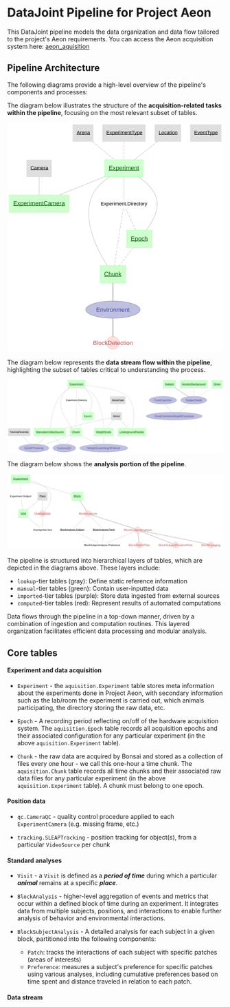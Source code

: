 # DataJoint Pipeline for Project Aeon

This DataJoint pipeline models the data organization and data flow tailored to the project's Aeon requirements. You can access the Aeon acquisition system here: [aeon_aquisition](https://github.com/SainsburyWellcomeCentre/aeon_acquisition)


## Pipeline Architecture

The following diagrams provide a high-level overview of the pipeline's components and processes:

The diagram below illustrates the structure of the **acquisition-related tasks within the pipeline**, focusing on the most relevant subset of tables.

![datajoint_overview_acquisition_diagram](./docs/datajoint_overview_acquisition_related_diagram.svg)

The diagram below represents the **data stream flow within the pipeline**, highlighting the subset of tables critical to understanding the process.

![datajoint_overview_data_stream_diagram](./docs/datajoint_overview_data_stream_diagram.svg)

The diagram below shows the **analysis portion of the pipeline**.

![datajoint_analysis_pipeline](./docs/datajoint_analysis_diagram.svg)


The pipeline is structured into hierarchical layers of tables, which are depicted in the diagrams above. These layers include:

+ `lookup`-tier tables (gray): Define static reference information
+ `manual`-tier tables (green): Contain user-inputted data
+ `imported`-tier tables (purple): Store data ingested from external sources
+ `computed`-tier tables (red): Represent results of automated computations

Data flows through the pipeline in a top-down manner, driven by a combination of ingestion and computation routines. This layered organization facilitates efficient data processing and modular analysis.

## Core tables

#### Experiment and data acquisition

+ `Experiment` - the `aquisition.Experiment` table stores meta information about the experiments
done in Project Aeon, with secondary information such as the lab/room the experiment is carried out,
which animals participating, the directory storing the raw data, etc.

+ `Epoch` - A recording period reflecting on/off of the hardware acquisition system.
The `aquisition.Epoch` table records all acquisition epochs and their associated configuration for
any particular experiment (in the above `aquisition.Experiment` table).

+ `Chunk` - the raw data are acquired by Bonsai and stored as
a collection of files every one hour - we call this one-hour a time chunk.
The `aquisition.Chunk` table records all time chunks and their associated raw data files for
any particular experiment (in the above `aquisition.Experiment` table). A chunk must belong to one epoch.

#### Position data

+ `qc.CameraQC` - quality control procedure applied to each `ExperimentCamera` (e.g. missing frame, etc.)

+ `tracking.SLEAPTracking` - position tracking for object(s), from a particular `VideoSource` per chunk

#### Standard analyses

+ `Visit` - a `Visit` is defined as a ***period of time*** during which a particular ***animal*** remains at a specific ***place***.

+ `BlockAnalysis` - higher-level aggregation of events and metrics that occur within a defined block of time during an experiment. It integrates data from multiple subjects, positions, and interactions to enable further analysis of behavior and environmental interactions.

+ `BlockSubjectAnalysis` - A detailed analysis for each subject in a given block, partitioned into the following components:
    - `Patch`: tracks the interactions of each subject with specific patches (areas of interests)
    - `Preference`: measures a subject's preference for specific patches using various analyses, including cumulative preferences based on time spent and distance traveled in relation to each patch.

#### Data stream

